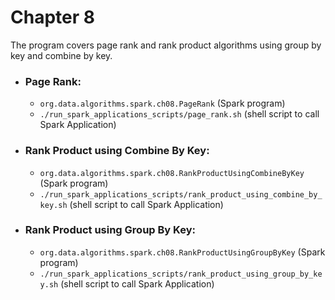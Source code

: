 # Chapter 8
The program covers page rank and rank product algorithms using group by key and combine by key.

* ### Page Rank:
    * `org.data.algorithms.spark.ch08.PageRank` (Spark program)
    * `./run_spark_applications_scripts/page_rank.sh` (shell script to call Spark Application)

* ### Rank Product using Combine By Key:
    * `org.data.algorithms.spark.ch08.RankProductUsingCombineByKey` (Spark program)
    * `./run_spark_applications_scripts/rank_product_using_combine_by_key.sh` (shell script to call Spark Application)

* ### Rank Product using Group By Key:
    * `org.data.algorithms.spark.ch08.RankProductUsingGroupByKey` (Spark program)
    * `./run_spark_applications_scripts/rank_product_using_group_by_key.sh` (shell script to call Spark Application)
